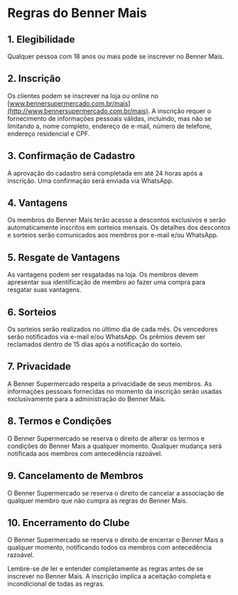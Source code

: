 # Regras do Benner Mais

## 1. Elegibilidade

Qualquer pessoa com 18 anos ou mais pode se inscrever no Benner Mais.

## 2. Inscrição

Os clientes podem se inscrever na loja ou online no [www.bennersupermercado.com.br/mais](http://www.bennersupermercado.com.br/mais). A inscrição requer o fornecimento de informações pessoais válidas, incluindo, mas não se limitando a, nome completo, endereço de e-mail, número de telefone, endereço residencial e CPF.

## 3. Confirmação de Cadastro

A aprovação do cadastro será completada em até 24 horas após a inscrição. Uma confirmação será enviada via WhatsApp.

## 4. Vantagens

Os membros do Benner Mais terão acesso a descontos exclusivos e serão automaticamente inscritos em sorteios mensais. Os detalhes dos descontos e sorteios serão comunicados aos membros por e-mail e/ou WhatsApp.

## 5. Resgate de Vantagens

As vantagens podem ser resgatadas na loja. Os membros devem apresentar sua identificação de membro ao fazer uma compra para resgatar suas vantagens.

## 6. Sorteios

Os sorteios serão realizados no último dia de cada mês. Os vencedores serão notificados via e-mail e/ou WhatsApp. Os prêmios devem ser reclamados dentro de 15 dias após a notificação do sorteio.

## 7. Privacidade

A Benner Supermercado respeita a privacidade de seus membros. As informações pessoais fornecidas no momento da inscrição serão usadas exclusivamente para a administração do Benner Mais.

## 8. Termos e Condições

O Benner Supermercado se reserva o direito de alterar os termos e condições do Benner Mais a qualquer momento. Qualquer mudança será notificada aos membros com antecedência razoável.

## 9. Cancelamento de Membros

O Benner Supermercado se reserva o direito de cancelar a associação de qualquer membro que não cumpra as regras do Benner Mais.

## 10. Encerramento do Clube

O Benner Supermercado se reserva o direito de encerrar o Benner Mais a qualquer momento, notificando todos os membros com antecedência razoável.

Lembre-se de ler e entender completamente as regras antes de se inscrever no Benner Mais. A inscrição implica a aceitação completa e incondicional de todas as regras.

